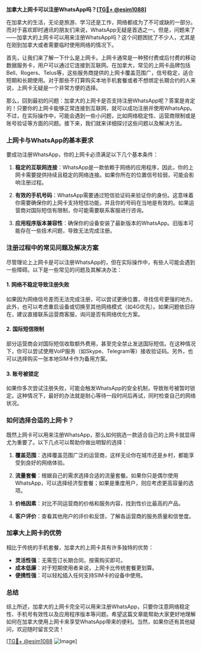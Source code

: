 **加拿大上网卡可以注册WhatsApp吗？[[TG💪+ @esim1088](https://t.me/s/esim1088)]**

在加拿大的生活，无论是旅游、学习还是工作，网络都成为了不可或缺的一部分。而对于喜欢即时通讯的朋友们来说，WhatsApp无疑是首选之一。但是，问题来了——加拿大的上网卡可以用来注册WhatsApp吗？这个问题困扰了不少人，尤其是在刚到加拿大或者需要临时使用网络的情况下。

首先，让我们来了解一下什么是上网卡。上网卡通常是一种预付费或后付费的移动数据服务卡，用户可以通过它连接到互联网。在加拿大，常见的上网卡品牌包括Bell、Rogers、Telus等，这些服务商提供的上网卡覆盖范围广，信号稳定，适合短期和长期使用。对于那些不打算购买本地手机套餐或者不想绑定长期合约的人来说，上网卡无疑是一个非常方便的选择。

那么，回到最初的问题：加拿大的上网卡是否支持注册WhatsApp呢？答案是肯定的！只要你的上网卡能够正常连接到互联网，就可以成功注册并使用WhatsApp。不过，在实际操作中，可能会遇到一些小问题，比如网络稳定性、运营商限制或是账号验证等方面的问题。接下来，我们就来详细探讨这些问题以及解决方法。

### 上网卡与WhatsApp的基本要求

要成功注册WhatsApp，你的上网卡必须满足以下几个基本条件：

1. **稳定的互联网连接**：WhatsApp是一款依赖于网络的应用程序，因此，你的上网卡需要提供持续且稳定的网络连接。如果你所在的位置信号较弱，可能会影响注册过程。
   
2. **有效的手机号码**：WhatsApp需要通过短信验证码来验证你的身份。这意味着你需要确保你的上网卡支持短信功能，并且你的号码在当地是有效的。如果运营商对国际短信有限制，你可能需要联系客服进行咨询。

3. **应用程序版本兼容性**：确保你的设备安装了最新版本的WhatsApp。旧版本可能存在一些技术问题，导致无法完成注册。

### 注册过程中的常见问题及解决方案

尽管理论上上网卡是可以注册WhatsApp的，但在实际操作中，有些人可能会遇到一些障碍。以下是一些常见的问题及其解决办法：

#### 1. 网络不稳定导致注册失败
如果因为网络信号差而无法完成注册，可以尝试更换位置，寻找信号更强的地方。此外，也可以考虑重启设备或切换至其他网络模式（如4G优先）。如果问题依旧存在，建议直接联系运营商客服，询问是否有网络优化方案。

#### 2. 国际短信限制
部分运营商会对国际短信收取额外费用，甚至完全禁止发送国际短信。在这种情况下，你可以尝试使用VoIP服务（如Skype、Telegram等）接收验证码。另外，也可以选择购买一张本地SIM卡作为备用方案。

#### 3. 账号被锁定
如果你多次尝试注册失败，可能会触发WhatsApp的安全机制，导致账号被暂时锁定。这种情况下，最好的办法就是耐心等待一段时间后再试，同时检查自己的网络状况。

### 如何选择合适的上网卡？

既然上网卡可以用来注册WhatsApp，那么如何挑选一款适合自己的上网卡就显得尤为重要了。以下几点可以帮助你做出明智的选择：

1. **覆盖范围**：选择覆盖范围广泛的运营商，这样无论你在城市还是乡村，都能享受到良好的网络体验。
   
2. **流量套餐**：根据自己的需求选择合适的流量套餐。如果你只是偶尔使用WhatsApp，可以选择经济型套餐；如果是重度用户，则应考虑更高容量的选项。

3. **价格因素**：对比不同运营商的价格和服务内容，找到性价比最高的产品。

4. **客户评价**：查看其他用户的评价和反馈，了解各运营商的服务质量和信誉度。

### 加拿大上网卡的优势

相比于传统的手机套餐，加拿大的上网卡具有许多独特的优势：

- **灵活性强**：无需签订长期合同，按需购买即可。
- **成本低廉**：对于短期使用者来说，上网卡比传统套餐更划算。
- **便携性强**：可以轻松插入任何支持SIM卡的设备中使用。

### 总结

综上所述，加拿大的上网卡完全可以用来注册WhatsApp，只要你注意网络稳定性、手机号有效性以及应用程序版本等问题。希望这篇文章能帮助大家更好地理解如何在加拿大使用上网卡来享受WhatsApp带来的便利。当然，如果你还有其他疑问，欢迎随时留言交流！

[[TG💪+ @esim1088](https://t.me/s/esim1088) ![Image](https://i.postimg.cc/4NQfJmqS/Snipaste-2025-05-13-00-14-12.png)]